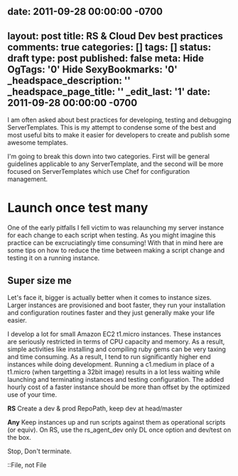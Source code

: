 date: 2011-09-28 00:00:00 -0700
---
layout: post
title: RS & Cloud Dev best practices
comments: true
categories: []
tags: []
status: draft
type: post
published: false
meta:
  Hide OgTags: '0'
  Hide SexyBookmarks: '0'
  _headspace_description: ''
  _headspace_page_title: ''
  _edit_last: '1'
date: 2011-09-28 00:00:00 -0700
---
I am often asked about best practices for developing, testing and debugging ServerTemplates.  This is my attempt to condense some of the best and most useful bits to make it easier for developers to create and publish some awesome templates.

I'm going to break this down into two categories.  First will be general guidelines applicable to any ServerTemplate, and the second will be more focused on ServerTemplates which use Chef for configuration management.

<h1>Launch once test many</h1>
One of the early pitfalls I fell victim to was relaunching my server instance for each change to each script when testing.  As you might imagine this practice can be excruciatingly time consuming!  With that in mind here are some tips on how to reduce the time between making a script change and testing it on a running instance.

<h2>Super size me</h2>
Let's face it, bigger is actually better when it comes to instance sizes.  Larger instances are provisioned and boot faster, they run your installation and configuration routines faster and they just generally make your life easier.

I develop a lot for small Amazon EC2 t1.micro instances.  These instances are seriously restricted in terms of CPU capacity and memory.  As a result, simple activities like installing and compiling ruby gems can be very taxing and time consuming.  As a result, I tend to run significantly higher end instances while doing development.  Running a c1.medium in place of a t1.micro (when targetting a 32bit image) results in a lot less waiting while launching and terminating instances and testing configuration.  The added hourly cost of a faster instance should be more than offset by the optimized use of your time.

<strong>RS</strong>
Create a dev & prod RepoPath, keep dev at head/master


<strong>Any</strong>
Keep instances up and run scripts against them as operational scripts (or equiv).  On RS, use the rs_agent_dev only DL once option and dev/test on the box.

Stop, Don't terminate.

::File, not File
